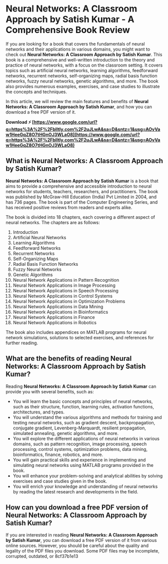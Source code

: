 # Neural Networks: A Classroom Approach by Satish Kumar - A Comprehensive Book Review
  
If you are looking for a book that covers the fundamentals of neural networks and their applications in various domains, you might want to check out **Neural Networks: A Classroom Approach by Satish Kumar**. This book is a comprehensive and well-written introduction to the theory and practice of neural networks, with a focus on the classroom setting. It covers topics such as artificial neural networks, learning algorithms, feedforward networks, recurrent networks, self-organizing maps, radial basis function networks, fuzzy neural networks, genetic algorithms, and more. The book also provides numerous examples, exercises, and case studies to illustrate the concepts and techniques.
  
In this article, we will review the main features and benefits of **Neural Networks: A Classroom Approach by Satish Kumar**, and how you can download a free PDF version of it.
 
**Download ⚡ [https://www.google.com/url?q=https%3A%2F%2Fblltly.com%2F2uJLwA&sa=D&sntz=1&usg=AOvVaw1HeeGqZ8O7tHGnOJ3WLaO8](https://www.google.com/url?q=https%3A%2F%2Fblltly.com%2F2uJLwA&sa=D&sntz=1&usg=AOvVaw1HeeGqZ8O7tHGnOJ3WLaO8)**


  
## What is Neural Networks: A Classroom Approach by Satish Kumar?
  
**Neural Networks: A Classroom Approach by Satish Kumar** is a book that aims to provide a comprehensive and accessible introduction to neural networks for students, teachers, researchers, and practitioners. The book was published by McGraw-Hill Education (India) Pvt Limited in 2004, and has 736 pages. The book is part of the Computer Engineering Series, and has received positive reviews from readers and experts alike.
  
The book is divided into 18 chapters, each covering a different aspect of neural networks. The chapters are as follows:
  
1. Introduction
2. Artificial Neural Networks
3. Learning Algorithms
4. Feedforward Networks
5. Recurrent Networks
6. Self-Organizing Maps
7. Radial Basis Function Networks
8. Fuzzy Neural Networks
9. Genetic Algorithms
10. Neural Network Applications in Pattern Recognition
11. Neural Network Applications in Image Processing
12. Neural Network Applications in Speech Processing
13. Neural Network Applications in Control Systems
14. Neural Network Applications in Optimization Problems
15. Neural Network Applications in Data Mining
16. Neural Network Applications in Bioinformatics
17. Neural Network Applications in Finance
18. Neural Network Applications in Robotics

The book also includes appendices on MATLAB programs for neural network simulations, solutions to selected exercises, and references for further reading.
  
## What are the benefits of reading Neural Networks: A Classroom Approach by Satish Kumar?
  
Reading **Neural Networks: A Classroom Approach by Satish Kumar** can provide you with several benefits, such as:

- You will learn the basic concepts and principles of neural networks, such as their structure, function, learning rules, activation functions, architectures, and types.
- You will understand the various algorithms and methods for training and testing neural networks, such as gradient descent, backpropagation, conjugate gradient, Levenberg-Marquardt, resilient propagation, simulated annealing, genetic algorithms, and more.
- You will explore the different applications of neural networks in various domains, such as pattern recognition, image processing, speech processing, control systems, optimization problems, data mining, bioinformatics, finance, robotics, and more.
- You will gain practical skills and experience in implementing and simulating neural networks using MATLAB programs provided in the book.
- You will enhance your problem-solving and analytical abilities by solving exercises and case studies given in the book.
- You will enrich your knowledge and understanding of neural networks by reading the latest research and developments in the field.

## How can you download a free PDF version of Neural Networks: A Classroom Approach by Satish Kumar?
  
If you are interested in reading **Neural Networks: A Classroom Approach by Satish Kumar**, you can download a free PDF version of it from various online sources. However, you should be careful about the quality and legality of the PDF files you download. Some PDF files may be incomplete, corrupted, outdated, or
 8cf37b1e13
 
